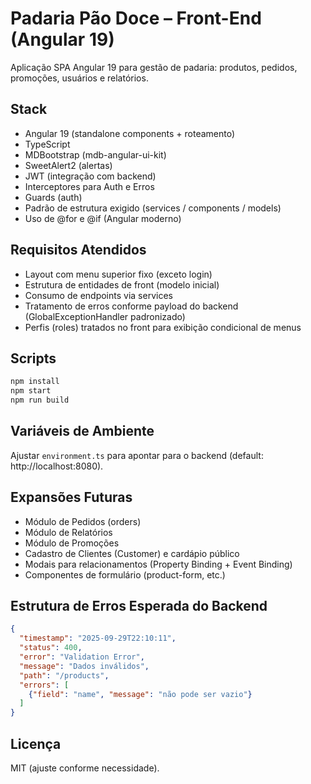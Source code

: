 # Padaria Pão Doce – Front-End (Angular 19)

Aplicação SPA Angular 19 para gestão de padaria: produtos, pedidos, promoções, usuários e relatórios.

## Stack
- Angular 19 (standalone components + roteamento)
- TypeScript
- MDBootstrap (mdb-angular-ui-kit)
- SweetAlert2 (alertas)
- JWT (integração com backend)
- Interceptores para Auth e Erros
- Guards (auth)
- Padrão de estrutura exigido (services / components / models)
- Uso de @for e @if (Angular moderno)

## Requisitos Atendidos
- Layout com menu superior fixo (exceto login)
- Estrutura de entidades de front (modelo inicial)
- Consumo de endpoints via services
- Tratamento de erros conforme payload do backend (GlobalExceptionHandler padronizado)
- Perfis (roles) tratados no front para exibição condicional de menus

## Scripts
```bash
npm install
npm start
npm run build
```

## Variáveis de Ambiente
Ajustar `environment.ts` para apontar para o backend (default: http://localhost:8080).

## Expansões Futuras
- Módulo de Pedidos (orders)
- Módulo de Relatórios
- Módulo de Promoções
- Cadastro de Clientes (Customer) e cardápio público
- Modais para relacionamentos (Property Binding + Event Binding)
- Componentes de formulário (product-form, etc.)

## Estrutura de Erros Esperada do Backend
```json
{
  "timestamp": "2025-09-29T22:10:11",
  "status": 400,
  "error": "Validation Error",
  "message": "Dados inválidos",
  "path": "/products",
  "errors": [
    {"field": "name", "message": "não pode ser vazio"}
  ]
}
```

## Licença
MIT (ajuste conforme necessidade).
